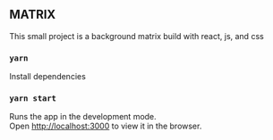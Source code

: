 ## MATRIX

This small project is a background matrix build with react, js, and css

### `yarn`
Install dependencies 
### `yarn start`

Runs the app in the development mode.<br />
Open [http://localhost:3000](http://localhost:3000) to view it in the browser.